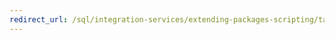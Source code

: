 ```yaml
---
redirect_url: /sql/integration-services/extending-packages-scripting/task/coding-and-debugging-the-script-task?toc=%2fsql%2fintegration-services%2fextending-packages-scripting%2ftask%2ftoc.json
---
```


